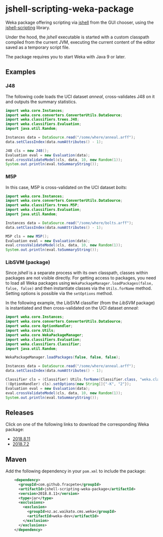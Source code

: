 # jshell-scripting-weka-package
Weka package offering scripting via [jshell](https://docs.oracle.com/javase/9/jshell/) from the GUI chooser, using the [jshell-scripting](https://github.com/fracpete/jshell-scripting) library. 

Under the hood, the *jshell* executable is started with a custom classpath compiled from the current JVM, executing the current content of the editor saved as a temporary script file.

The package requires you to start Weka with Java 9 or later.


## Examples

### J48

The following code loads the UCI dataset *anneal*, cross-validates J48 on it
and outputs the summary statistics.

```java
import weka.core.Instances;
import weka.core.converters.ConverterUtils.DataSource;
import weka.classifiers.trees.J48;
import weka.classifiers.Evaluation;
import java.util.Random;

Instances data = DataSource.read("/some/where/anneal.arff");
data.setClassIndex(data.numAttributes() - 1);

J48 cls = new J48();
Evaluation eval = new Evaluation(data);
eval.crossValidateModel(cls, data, 10, new Random(1));
System.out.println(eval.toSummaryString());
```

### M5P

In this case, M5P is cross-validated on the UCI dataset *bolts*:

```java
import weka.core.Instances;
import weka.core.converters.ConverterUtils.DataSource;
import weka.classifiers.trees.M5P;
import weka.classifiers.Evaluation;
import java.util.Random;

Instances data = DataSource.read("/some/where/bolts.arff");
data.setClassIndex(data.numAttributes() - 1);

M5P cls = new M5P();
Evaluation eval = new Evaluation(data);
eval.crossValidateModel(cls, data, 10, new Random(1));
System.out.println(eval.toSummaryString());
```


### LibSVM (package)

Since *jshell* is a separate process with its own classpath, classes within 
packages are not visible directly. For getting access to packages, you need to 
load all Weka packages using `WekaPackageManager.loadPackages(false, false, false)`
and then instantiate classes via the `Utils.forName` method. Setting options is
possible via the `setOptions` method.

In the following example, the LibSVM classifier (from the *LibSVM* package) is 
instantiated and then cross-validated on the UCI dataset *anneal*:


```java
import weka.core.Instances;
import weka.core.converters.ConverterUtils.DataSource;
import weka.core.OptionHandler;
import weka.core.Utils;
import weka.core.WekaPackageManager;
import weka.classifiers.Evaluation;
import weka.classifiers.Classifier;
import java.util.Random;

WekaPackageManager.loadPackages(false, false, false);

Instances data = DataSource.read("/some/where/anneal.arff");
data.setClassIndex(data.numAttributes() - 1);

Classifier cls = (Classifier) Utils.forName(Classifier.class, "weka.classifiers.functions.LibSVM", new String[0]);
((OptionHandler) cls).setOptions(new String[]{"-K", "2"});
Evaluation eval = new Evaluation(data);
eval.crossValidateModel(cls, data, 10, new Random(1));
System.out.println(eval.toSummaryString());
```


## Releases

Click on one of the following links to download the corresponding Weka package:

* [2018.8.11](https://github.com/fracpete/jshell-scripting-weka-package/releases/download/v2018.8.11/jshell-scripting-2018.8.11.zip)
* [2018.7.2](https://github.com/fracpete/jshell-scripting-weka-package/releases/download/v2018.7.2/jshell-scripting-2018.7.2.zip)


## Maven

Add the following dependency in your `pom.xml` to include the package:

```xml
    <dependency>
      <groupId>com.github.fracpete</groupId>
      <artifactId>jshell-scripting-weka-package</artifactId>
      <version>2018.8.11</version>
      <type>jar</type>
      <exclusions>
        <exclusion>
          <groupId>nz.ac.waikato.cms.weka</groupId>
          <artifactId>weka-dev</artifactId>
        </exclusion>
      </exclusions>
    </dependency>
```

